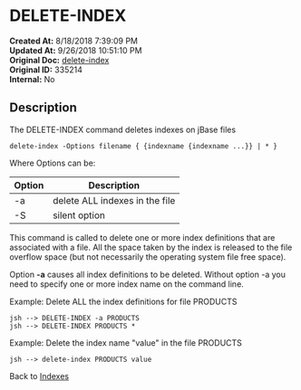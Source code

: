 # DELETE-INDEX

**Created At:** 8/18/2018 7:39:09 PM  
**Updated At:** 9/26/2018 10:51:10 PM  
**Original Doc:** [delete-index](https://docs.jbase.com/48152-indexes/delete-index)  
**Original ID:** 335214  
**Internal:** No  

## Description

The DELETE-INDEX command deletes indexes on jBase files

```
delete-index -Options filename { {indexname {indexname ...}} | * }
```

Where Options can be:

| Option | Description |
| --- | --- |
| -a | delete ALL indexes in the file |
| -S | silent option |

This command is called to delete one or more index definitions that are associated with a file. All the space taken by the index is released to the file overflow space (but not necessarily the operating system file free space).

Option **-a** causes all index definitions to be deleted. Without option -a you need to specify one or more index name on the command line.

Example: Delete ALL the index definitions for file PRODUCTS

```
jsh --> DELETE-INDEX -a PRODUCTS
jsh --> DELETE-INDEX PRODUCTS *
```

Example: Delete the index name "value" in the file PRODUCTS

```
jsh --> delete-index PRODUCTS value
```

Back to [Indexes](./../README.md)
